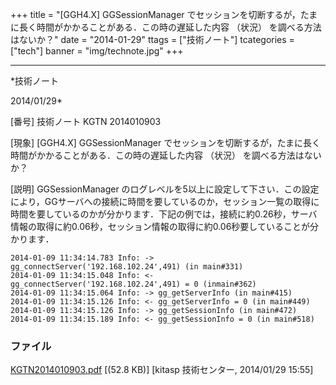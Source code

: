 ﻿+++
title = "[GGH4.X] GGSessionManager でセッションを切断するが，たまに長く時間がかかることがある．この時の遅延した内容 （状況） を調べる方法はないか？"
date = "2014-01-29"
ttags = ["技術ノート"]
tcategories = ["tech"]
banner = "img/technote.jpg"
+++

-----------------------------------------------------------------------------------------------------------------------------

*技術ノート

2014/01/29*


[番号]
技術ノート KGTN 2014010903

[現象]
[GGH4.X] GGSessionManager
でセッションを切断するが，たまに長く時間がかかることがある．この時の遅延した内容
（状況） を調べる方法はないか？

[説明]
GGSessionManager
のログレベルを5以上に設定して下さい．この設定により，GGサーバへの接続に時間を要しているのか，セッション一覧の取得に時間を要しているのかが分かります．下記の例では，接続に約0.26秒，サーバ情報の取得に約0.06秒，セッション情報の取得に約0.06秒要していることが分かります．

    2014-01-09 11:34:14.783 Info: -> gg_connectServer('192.168.102.24',491) (in main#331)
    2014-01-09 11:34:15.048 Info: <- gg_connectServer('192.168.102.24',491) = 0 (inmain#362)
    2014-01-09 11:34:15.064 Info: -> gg_getServerInfo (in main#415)
    2014-01-09 11:34:15.126 Info: <- gg_getServerInfo = 0 (in main#449)
    2014-01-09 11:34:15.126 Info: -> gg_getSessionInfo (in main#472)
    2014-01-09 11:34:15.189 Info: <- gg_getSessionInfo = 0 (in main#518)


### ファイル

 
 


[KGTN2014010903.pdf](http://techreport.kitasp.net/attachments/download/1479/KGTN2014010903.pdf)
 [(52.8 KB)] [kitasp 技術センター, 2014/01/29
15:55]


 


 

